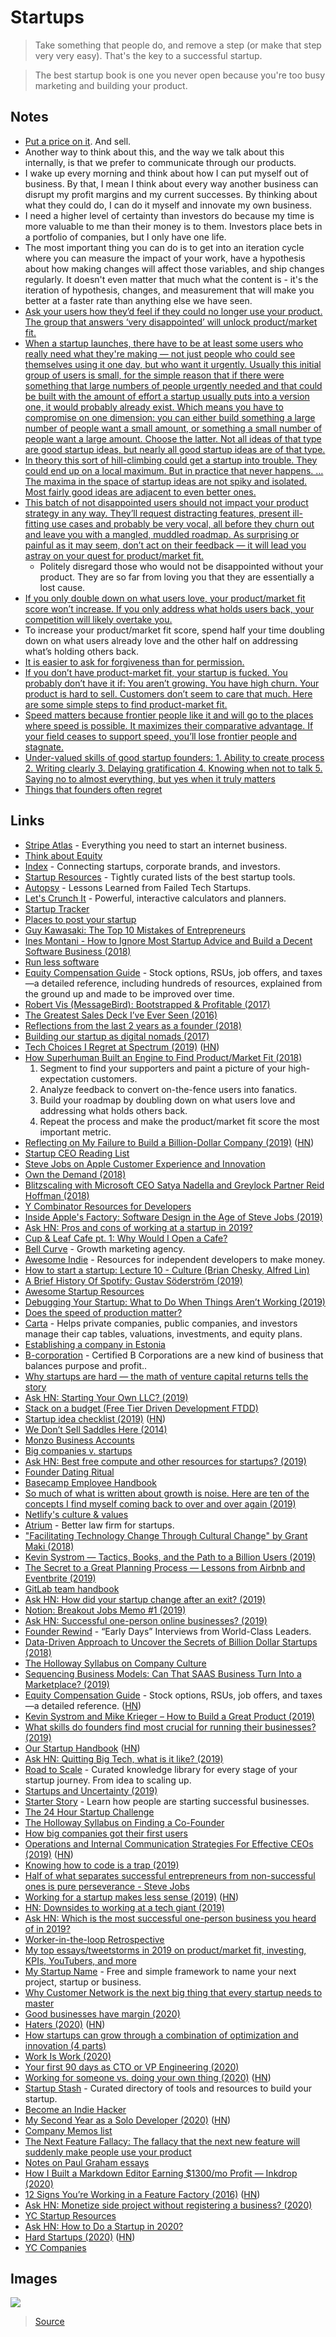 # Startups

> Take something that people do, and remove a step (or make that step very very easy). That's the key to a successful startup.

> The best startup book is one you never open because you're too busy marketing and building your product.

## Notes

- [Put a price on it](https://www.youtube.com/watch?v=0CDXJ6bMkMY). And sell.
- Another way to think about this, and the way we talk about this internally, is that we prefer to communicate through our products.
- I wake up every morning and think about how I can put myself out of business. By that, I mean I think about every way another business can disrupt my profit margins and my current successes. By thinking about what they could do, I can do it myself and innovate my own business.
- I need a higher level of certainty than investors do because my time is more valuable to me than their money is to them. Investors place bets in a portfolio of companies, but I only have one life.
- The most important thing you can do is to get into an iteration cycle where you can measure the impact of your work, have a hypothesis about how making changes will affect those variables, and ship changes regularly. It doesn't even matter that much what the content is - it's the iteration of hypothesis, changes, and measurement that will make you better at a faster rate than anything else we have seen.
- [Ask your users how they’d feel if they could no longer use your product. The group that answers ‘very disappointed’ will unlock product/market fit.](https://firstround.com/review/how-superhuman-built-an-engine-to-find-product-market-fit/)
- [When a startup launches, there have to be at least some users who really need what they're making — not just people who could see themselves using it one day, but who want it urgently. Usually this initial group of users is small, for the simple reason that if there were something that large numbers of people urgently needed and that could be built with the amount of effort a startup usually puts into a version one, it would probably already exist. Which means you have to compromise on one dimension: you can either build something a large number of people want a small amount, or something a small number of people want a large amount. Choose the latter. Not all ideas of that type are good startup ideas, but nearly all good startup ideas are of that type.](http://paulgraham.com/startupideas.html)
- [In theory this sort of hill-climbing could get a startup into trouble. They could end up on a local maximum. But in practice that never happens. … The maxima in the space of startup ideas are not spiky and isolated. Most fairly good ideas are adjacent to even better ones.](http://www.paulgraham.com/growth.html)
- [This batch of not disappointed users should not impact your product strategy in any way. They’ll request distracting features, present ill-fitting use cases and probably be very vocal, all before they churn out and leave you with a mangled, muddled roadmap. As surprising or painful as it may seem, don’t act on their feedback — it will lead you astray on your quest for product/market fit.](https://firstround.com/review/how-superhuman-built-an-engine-to-find-product-market-fit/)
  - Politely disregard those who would not be disappointed without your product. They are so far from loving you that they are essentially a lost cause.
- [If you only double down on what users love, your product/market fit score won’t increase. If you only address what holds users back, your competition will likely overtake you.](https://firstround.com/review/how-superhuman-built-an-engine-to-find-product-market-fit/)
- To increase your product/market fit score, spend half your time doubling down on what users already love and the other half on addressing what’s holding others back.
- [It is easier to ask for forgiveness than for permission.](https://www.theguardian.com/technology/2019/jan/20/shoshana-zuboff-age-of-surveillance-capitalism-google-facebook)
- [If you don’t have product-market fit, your startup is fucked. You probably don’t have it if: You aren’t growing. You have high churn. Your product is hard to sell. Customers don’t seem to care that much. Here are some simple steps to find product-market fit.](https://twitter.com/justinkan/status/1133822625090719744)
- [Speed matters because frontier people like it and will go to the places where speed is possible. It maximizes their comparative advantage. If your field ceases to support speed, you’ll lose frontier people and stagnate.](https://marginalrevolution.com/marginalrevolution/2019/04/does-the-speed-of-production-matter.html)
- [Under-valued skills of good startup founders: 1. Ability to create process 2. Writing clearly 3. Delaying gratification 4. Knowing when not to talk 5. Saying no to almost everything, but yes when it truly matters](https://mobile.twitter.com/AndyGCook/status/1134828886821416960)
- [Things that founders often regret](https://twitter.com/lpolovets/status/1184628336124841984)

## Links

- [Stripe Atlas](https://stripe.com/atlas) - Everything you need to start an internet business.
- [Think about Equity](http://foundersatwork.posthaven.com/think-about-equity)
- [Index](https://index.co/) - Connecting startups, corporate brands, and investors.
- [Startup Resources](http://startupresources.io) - Tightly curated lists of the best startup tools.
- [Autopsy](http://autopsy.io) - Lessons Learned from Failed Tech Startups.
- [Let's Crunch It](https://www.letscrunchit.com/) - Powerful, interactive calculators and planners.
- [Startup Tracker](https://startuptracker.io/)
- [Places to post your startup](https://github.com/mmccaff/PlacesToPostYourStartup#readme)
- [Guy Kawasaki: The Top 10 Mistakes of Entrepreneurs](https://www.youtube.com/watch?v=HHjgK6p4nrw)
- [Ines Montani - How to Ignore Most Startup Advice and Build a Decent Software Business (2018)](https://www.youtube.com/watch?v=74AsJ7RET20)
- [Run less software](https://www.intercom.com/blog/run-less-software/)
- [Equity Compensation Guide](https://github.com/jlevy/og-equity-compensation) - Stock options, RSUs, job offers, and taxes—a detailed reference, including hundreds of resources, explained from the ground up and made to be improved over time.
- [Robert Vis (MessageBird): Bootstrapped & Profitable (2017)](https://www.youtube.com/watch?v=dxArUeYVaJQ)
- [The Greatest Sales Deck I’ve Ever Seen (2016)](https://medium.com/the-mission/the-greatest-sales-deck-ive-ever-seen-4f4ef3391ba0)
- [Reflections from the last 2 years as a founder (2018)](https://canny.io/blog/reflections-two-year-founder/)
- [Building our startup as digital nomads (2017)](https://canny.io/blog/building-startup-digital-nomads/)
- [Tech Choices I Regret at Spectrum (2019)](https://mxstbr.com/thoughts/tech-choice-regrets-at-spectrum/) ([HN](https://news.ycombinator.com/item?id=18924724))
- [How Superhuman Built an Engine to Find Product/Market Fit (2018)](https://firstround.com/review/how-superhuman-built-an-engine-to-find-product-market-fit/)
  1. Segment to find your supporters and paint a picture of your high-expectation customers.
  2. Analyze feedback to convert on-the-fence users into fanatics.
  3. Build your roadmap by doubling down on what users love and addressing what holds others back.
  4. Repeat the process and make the product/market fit score the most important metric.
- [Reflecting on My Failure to Build a Billion-Dollar Company (2019)](https://medium.com/@shl/reflecting-on-my-failure-to-build-a-billion-dollar-company-b0c31d7db0e7) ([HN](https://news.ycombinator.com/item?id=19105733))
- [Startup CEO Reading List](https://github.com/AndySparks/captains-log/blob/master/resources/reading-lists/startup-ceo-reading-list.md)
- [Steve Jobs on Apple Customer Experience and Innovation](https://www.youtube.com/watch?v=1SIeTmORl0E)
- [Own the Demand (2018)](https://florentcrivello.com/index.php/2018/10/22/own-the-demand/)
- [Blitzscaling with Microsoft CEO Satya Nadella and Greylock Partner Reid Hoffman (2018)](https://www.youtube.com/watch?v=HvO9G4h5vsc)
- [Y Combinator Resources for Developers](http://ycombinator.dev/)
- [Inside Apple's Factory: Software Design in the Age of Steve Jobs (2019)](https://www.youtube.com/watch?v=kl2Flp4oK-g)
- [Ask HN: Pros and cons of working at a startup in 2019?](https://news.ycombinator.com/item?id=19236487)
- [Cup & Leaf Cafe pt. 1: Why Would I Open a Cafe?](https://www.nateliason.com/blog/cup-leaf-cafe-1)
- [Bell Curve](https://www.bellcurve.com/#what-we-offer) - Growth marketing agency.
- [Awesome Indie](https://github.com/mezod/awesome-indie#readme) - Resources for independent developers to make money.
- [How to start a startup: Lecture 10 - Culture (Brian Chesky, Alfred Lin)](https://www.youtube.com/watch?v=RfWgVWGEuGE)
- [A Brief History Of Spotify: Gustav Söderström (2019)](https://www.youtube.com/watch?v=jTM7ZCKEUGM)
- [Awesome Startup Resources](https://github.com/ahmadnassri/awesome-startup-resources#readme)
- [Debugging Your Startup: What to Do When Things Aren’t Working (2019)](https://www.atrium.co/blog/debugging-your-startup/)
- [Does the speed of production matter?](https://marginalrevolution.com/marginalrevolution/2019/04/does-the-speed-of-production-matter.html)
- [Carta](https://carta.com/) - Helps private companies, public companies, and investors manage their cap tables, valuations, investments, and equity plans.
- [Establishing a company in Estonia](https://investinestonia.com/business-in-estonia/establishing-company/)
- [B-corporation](https://bcorporation.net/) - Certified B Corporations are a new kind of business that balances purpose and profit..
- [Why startups are hard — the math of venture capital returns tells the story](https://andrewchen.co/venture-capital-returns/)
- [Ask HN: Starting Your Own LLC? (2019)](https://news.ycombinator.com/item?id=20009534)
- [Stack on a budget (Free Tier Driven Development FTDD)](https://github.com/255kb/stack-on-a-budget#readme)
- [Startup idea checklist (2019)](https://www.defmacro.org/2019/03/26/startup-checklist.html) ([HN](https://news.ycombinator.com/item?id=20254057))
- [We Don’t Sell Saddles Here (2014)](https://medium.com/@stewart/we-dont-sell-saddles-here-4c59524d650d)
- [Monzo Business Accounts](https://monzo.com/business/)
- [Big companies v. startups](https://danluu.com/startup-tradeoffs/)
- [Ask HN: Best free compute and other resources for startups? (2019)](https://news.ycombinator.com/item?id=20225118)
- [Founder Dating Ritual](https://github.com/rickyyean/founder-dating-ritual#readme)
- [Basecamp Employee Handbook](https://github.com/basecamp/handbook#readme)
- [So much of what is written about growth is noise. Here are ten of the concepts I find myself coming back to over and over again (2019)](https://twitter.com/danhockenmaier/status/1145416117667500032)
- [Netlify's culture & values](https://github.com/netlify/culture-handbook)
- [Atrium](https://www.atrium.co/) - Better law firm for startups.
- ["Facilitating Technology Change Through Cultural Change" by Grant Maki (2018)](https://www.youtube.com/watch?v=5WVXCy1Q88o)
- [Kevin Systrom — Tactics, Books, and the Path to a Billion Users (2019)](https://www.youtube.com/watch?v=5x912QLs5uY)
- [The Secret to a Great Planning Process — Lessons from Airbnb and Eventbrite (2019)](https://firstround.com/review/the-secret-to-a-great-planning-process-lessons-from-airbnb-and-eventbrite/)
- [GitLab team handbook](https://about.gitlab.com/handbook/)
- [Ask HN: How did your startup change after an exit? (2019)](https://news.ycombinator.com/item?id=21235776)
- [Notion: Breakout Jobs Memo #1 (2019)](https://medium.com/the-spectrum/notion-breakout-jobs-memo-1-8ca346f97242)
- [Ask HN: Successful one-person online businesses? (2019)](https://news.ycombinator.com/item?id=21332072)
- [Founder Rewind](https://founderrewind.com/) - “Early Days” Interviews from World-Class Leaders.
- [Data-Driven Approach to Uncover the Secrets of Billion Dollar Startups (2018)](https://medium.com/@alitamaseb/land-of-the-super-founders-a-data-driven-approach-to-uncover-the-secrets-of-billion-dollar-a69ebe3f0f45)
- [The Holloway Syllabus on Company Culture](https://www.holloway.com/s/syllabus-company-culture)
- [Sequencing Business Models: Can That SAAS Business Turn Into a Marketplace? (2019)](https://caseyaccidental.com/saas-marketplace/)
- [Equity Compensation Guide](https://www.holloway.com/g/equity-compensation) - Stock options, RSUs, job offers, and taxes—a detailed reference. ([HN](https://news.ycombinator.com/item?id=10880726))
- [Kevin Systrom and Mike Krieger – How to Build a Great Product (2019)](https://overcast.fm/+Lzu3n3SHk)
- [What skills do founders find most crucial for running their businesses? (2019)](https://www.indiehackers.com/post/what-skills-do-founders-find-most-crucial-for-running-their-businesses-e95d99d9ff)
- [Our Startup Handbook](https://versionone.vc/startup-handbook/) ([HN](https://news.ycombinator.com/item?id=21641114))
- [Ask HN: Quitting Big Tech, what is it like? (2019)](https://news.ycombinator.com/item?id=21645117)
- [Road to Scale](https://roadtoscale.com/) - Curated knowledge library for every stage of your startup journey. From idea to scaling up.
- [Startups and Uncertainty (2019)](http://reactionwheel.net/2019/11/startups-and-uncertainty.html)
- [Starter Story](https://www.starterstory.com/) - Learn how people are starting successful businesses.
- [The 24 Hour Startup Challenge](https://24hrstartup.com/)
- [The Holloway Syllabus on Finding a Co-Founder](https://www.holloway.com/s/syllabus-finding-cofounder)
- [How big companies got their first users](https://earlyusergrowth.com/startups/)
- [Operations and Internal Communication Strategies For Effective CEOs (2019)](https://www.sametab.com/blog/operations-and-internal-communication-strategies-for-effective-ceos) ([HN](https://news.ycombinator.com/item?id=21742739))
- [Knowing how to code is a trap (2019)](https://bramkanstein.com/codertrap/)
- [Half of what separates successful entrepreneurs from non-successful ones is pure perseverance - Steve Jobs](https://twitter.com/JonErlichman/status/1206239739063537666)
- [Working for a startup makes less sense (2019)](https://zainamro.com/notes/working-for-a-startup-makes-less-sense) ([HN](https://news.ycombinator.com/item?id=21868022))
- [HN: Downsides to working at a tech giant (2019)](https://news.ycombinator.com/item?id=21865065)
- [Ask HN: Which is the most successful one-person business you heard of in 2019?](https://news.ycombinator.com/item?id=21908577)
- [Worker-in-the-loop Retrospective](https://akilian.com/2019/12/30/worker-in-the-loop-retrospective)
- [My top essays/tweetstorms in 2019 on product/market fit, investing, KPIs, YouTubers, and more](https://andrewchen.co/top-essays-tweets-2019/)
- [My Startup Name](https://mystartupname.com/) - Free and simple framework to name your next project, startup or business.
- [Why Customer Network is the next big thing that every startup needs to master](https://alexiskold.net/2020/01/11/why-customer-network-is-the-next-big-thing-that-every-startup-needs-to-master/)
- [Good businesses have margin (2020)](https://justinjackson.ca/margin)
- [Haters (2020)](http://paulgraham.com/fh.html) ([HN](https://news.ycombinator.com/item?id=22018599))
- [How startups can grow through a combination of optimization and innovation (4 parts)](https://andyjohns.co/part-1-a-single-minded-perspective-on-growth/)
- [Work Is Work (2020)](https://codahale.com//work-is-work/)
- [Your first 90 days as CTO or VP Engineering (2020)](https://lethain.com/first-ninety-days-cto-vpe/)
- [Working for someone vs. doing your own thing (2020)](https://tik.dev/dilemma) ([HN](https://news.ycombinator.com/item?id=22048655))
- [Startup Stash](https://startupstash.com/) - Curated directory of tools and resources to build your startup.
- [Become an Indie Hacker](https://www.indiehackers.com/start)
- [My Second Year as a Solo Developer (2020)](https://mtlynch.io/solo-developer-year-2/) ([HN](https://news.ycombinator.com/item?id=22201337))
- [Company Memos list](https://sriramk.com/memos)
- [The Next Feature Fallacy: The fallacy that the next new feature will suddenly make people use your product](https://andrewchen.co/the-next-feature-fallacy-the-fallacy-that-the-next-new-feature-will-suddenly-make-people-use-your-product/)
- [Notes on Paul Graham essays](https://docs.google.com/document/d/1QBW9b1j_j03ZCIrW5ZdBZEc5a1NrONOdKgEn9HnQxEU/edit)
- [How I Built a Markdown Editor Earning \$1300/mo Profit — Inkdrop (2020)](https://dev.to/craftzdog/how-i-built-a-markdown-editor-earning-1300-mo-profit-inkdrop-4l6f)
- [12 Signs You’re Working in a Feature Factory (2016)](https://cutle.fish/blog/12-signs-youre-working-in-a-feature-factory) ([HN](https://news.ycombinator.com/item?id=22335738))
- [Ask HN: Monetize side project without registering a business? (2020)](https://news.ycombinator.com/item?id=22374360)
- [YC Startup Resources](https://www.ycombinator.com/resources/)
- [Ask HN: How to Do a Startup in 2020?](https://news.ycombinator.com/item?id=22375567)
- [Hard Startups (2020)](https://blog.samaltman.com/hard-startups) ([HN](https://news.ycombinator.com/item?id=22425745))
- [YC Companies](https://www.ycombinator.com/companies/)

## Images

![](https://i.imgur.com/KxbRBEn.png)

> [Source](https://www.youtube.com/watch?v=jTM7ZCKEUGM)
